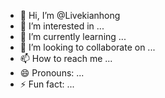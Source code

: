 - 👋 Hi, I’m @Livekianhong
- 👀 I’m interested in ...
- 🌱 I’m currently learning ...
- 💞️ I’m looking to collaborate on ...
- 📫 How to reach me ...
- 😄 Pronouns: ...
- ⚡ Fun fact: ...

<!---
Livekianhong/Livekianhong is a ✨ special ✨ repository because its `README.md` (this file) appears on your GitHub profile.
You can click the Preview link to take a look at your changes.
--->
